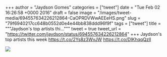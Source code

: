 
+++
author = "Jaydson Gomes"
categories = ["tweet"]
date = "Tue Feb 02 16:26:58 +0000 2016"
draft = false
image = "/images/tweet-media/694557634226212864-CaOPRDVWwAEEeHS.png"
slug = "79f6940217cc648b0552d0e4e44bb838ddd96f9f"
tags = ["tweet"]
title = """Jaydson's top artists thi..."""
tweet = true
tweet_url = "https://twitter.com/jaydson/status/694557634226212864"
+++
Jaydson's top artists this week https://t.co/2Ys8z3WvJW https://t.co/DIKhqqQzIl

![](/images/tweet-media/694557634226212864-CaOPRDVWwAEEeHS.png)
